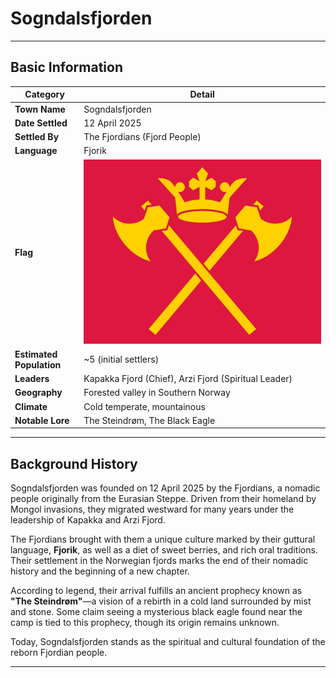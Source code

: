 # Sogndalsfjorden

---

## Basic Information

| Category       | Detail                                              |
|----------------|-----------------------------------------------------|
| **Town Name**  | Sogndalsfjorden                                     |
| **Date Settled** | 12 April 2025                                     |
| **Settled By** | The Fjordians (Fjord People)                        |
| **Language**   | Fjorik                                              |
| **Flag**       | ![Flag]("../../../../.gitbook/assets/Sogndalsfjorden.png) |
| **Estimated Population** | ~5 (initial settlers)                    |
| **Leaders**    | Kapakka Fjord (Chief), Arzi Fjord (Spiritual Leader) |
| **Geography**  | Forested valley in Southern Norway                  |
| **Climate**    | Cold temperate, mountainous                        |
| **Notable Lore** | The Steindrøm, The Black Eagle               |

---

## Background History

Sogndalsfjorden was founded on 12 April 2025 by the Fjordians, a nomadic people originally from the Eurasian Steppe. Driven from their homeland by Mongol invasions, they migrated westward for many years under the leadership of Kapakka and Arzi Fjord.

The Fjordians brought with them a unique culture marked by their guttural language, **Fjorik**, as well as a diet of sweet berries, and rich oral traditions. Their settlement in the Norwegian fjords marks the end of their nomadic history and the beginning of a new chapter.

According to legend, their arrival fulfills an ancient prophecy known as **"The Steindrøm"**—a vision of a rebirth in a cold land surrounded by mist and stone. Some claim seeing a mysterious black eagle found near the camp is tied to this prophecy, though its origin remains unknown.

Today, Sogndalsfjorden stands as the spiritual and cultural foundation of the reborn Fjordian people.

---
